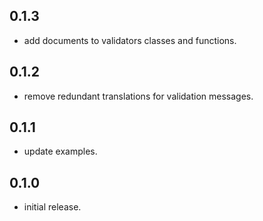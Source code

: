 ## 0.1.3

* add documents to validators classes and functions.

## 0.1.2

* remove redundant translations for validation messages.


## 0.1.1

* update examples.


## 0.1.0

* initial release.
